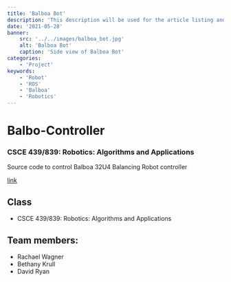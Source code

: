 ```yaml
---
title: 'Balboa Bot'
description: 'This description will be used for the article listing and search results on Google.'
date: '2021-05-28'
banner:
    src: '../../images/balboa_bot.jpg'
    alt: 'Balboa Bot'
    caption: 'Side view of Balboa Bot'
categories:
    - 'Project'
keywords:
    - 'Robot'
    - 'ROS'
    - 'Balboa'
    - 'Robotics'
---
```


# Balbo-Controller

### CSCE 439/839: Robotics: Algorithms and Applications




Source code to control Balboa 32U4 Balancing Robot controller





[link](https://www.pololu.com/product/3575)







## Class
 - CSCE 439/839: Robotics: Algorithms and Applications

## Team members:
  - Rachael Wagner
  - Bethany Krull
  - David Ryan
